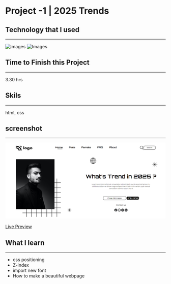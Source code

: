 # Project -1 | 2025 Trends

## Technology that I used
***
![images](https://img.shields.io/badge/FirstTech-Html-blue>) 
![Images](https://img.shields.io/badge/SecondTech-css-green)


## Time to Finish this Project
***
3.30 hrs

## Skils
***
html, css

## screenshot
***
![images](thumbnail.png)

[Live Preview](https://project-1-trends-2025.netlify.app/)
## What I learn
***
- css positioning
- Z-index
- import new font
- How to make a beautiful webpage
